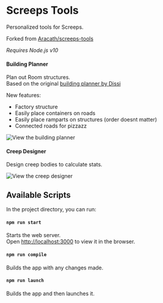 # Screeps Tools

Personalized tools for Screeps.

Forked from [Aracath/screeps-tools](https://github.com/Arcath/screeps-tools)

<i>Requires Node.js v10</i>

#### Building Planner

Plan out Room structures.<br>
Based on the original [building planner by Dissi](http://screeps.dissi.me/)

New features:
* Factory structure
* Easily place containers on roads
* Easily place ramparts on structures (order doesnt matter)
* Connected roads for pizzazz

![View the building planner](https://user-images.githubusercontent.com/10291543/79900756-f6c61d80-83cb-11ea-934e-ba9e1aab270c.png)


#### Creep Designer

Design creep bodies to calculate stats.

![View the creep designer](https://user-images.githubusercontent.com/10291543/79900218-245e9700-83cb-11ea-916f-b93e93770d64.png)

## Available Scripts

In the project directory, you can run:

#### `npm run start`

Starts the web server.<br>
Open [http://localhost:3000](http://localhost:3000) to view it in the browser.

#### `npm run compile`

Builds the app with any changes made.

#### `npm run launch`

Builds the app and then launches it.
